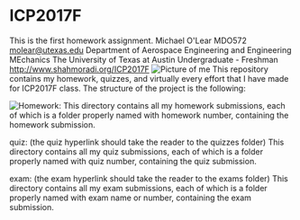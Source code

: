 # ICP2017F
This is the first homework assignment.
Michael O'Lear
MDO572
molear@utexas.edu
Department of Aerospace Engineering and Engineering MEchanics
The University of Texas at Austin
Undergraduate - Freshman
http://www.shahmoradi.org/ICP2017F
![Picture of me](ICP2017F/20170415_105555)
This repository contains my homework, quizzes, and virtually every effort that I have made for ICP2017F class. The structure of the project is the following:

![Homework](ICP2017F/hw):
This directory contains all my homework submissions, each of which is a folder properly named with homework number, containing the homework submission.

quiz: (the quiz hyperlink should take the reader to the quizzes folder)
This directory contains all my quiz submissions, each of which is a folder properly named with quiz number, containing the quiz submission.

exam: (the exam hyperlink should take the reader to the exams folder)
This directory contains all my exam submissions, each of which is a folder properly named with exam name or number, containing the exam submission.

